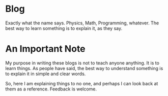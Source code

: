 # Blog
Exactly what the name says. Physics, Math, Programming, whatever. The best way to learn something is to explain it, as they say.

# An Important Note
My purpose in writing these blogs is not to teach anyone anything. It is to learn things. As people have said, the best way to understand something is to explain it in simple and clear words.

So, here I am explaining things to no one, and perhaps I can look back at them as a reference. Feedback is welcome.
